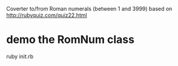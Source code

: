 Coverter to/from Roman numerals (between 1 and 3999)
based on http://rubyquiz.com/quiz22.html

# demo the RomNum class
ruby init.rb


